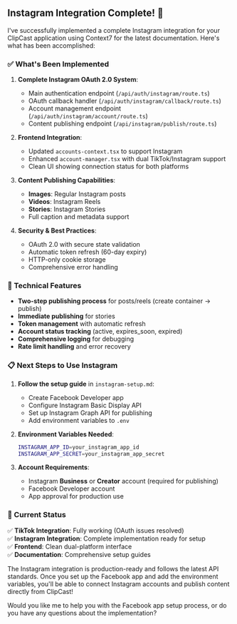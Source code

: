 ## **Instagram Integration Complete! 🎉**

I've successfully implemented a complete Instagram integration for your ClipCast application using Context7 for the latest documentation. Here's what has been accomplished:

### **✅ What's Been Implemented**

1. **Complete Instagram OAuth 2.0 System**:
   - Main authentication endpoint (`/api/auth/instagram/route.ts`)
   - OAuth callback handler (`/api/auth/instagram/callback/route.ts`) 
   - Account management endpoint (`/api/auth/instagram/account/route.ts`)
   - Content publishing endpoint (`/api/instagram/publish/route.ts`)

2. **Frontend Integration**:
   - Updated `accounts-context.tsx` to support Instagram
   - Enhanced `account-manager.tsx` with dual TikTok/Instagram support
   - Clean UI showing connection status for both platforms

3. **Content Publishing Capabilities**:
   - **Images**: Regular Instagram posts
   - **Videos**: Instagram Reels
   - **Stories**: Instagram Stories
   - Full caption and metadata support

4. **Security & Best Practices**:
   - OAuth 2.0 with secure state validation
   - Automatic token refresh (60-day expiry)
   - HTTP-only cookie storage
   - Comprehensive error handling

### **🔧 Technical Features**

- **Two-step publishing process** for posts/reels (create container → publish)
- **Immediate publishing** for stories
- **Token management** with automatic refresh
- **Account status tracking** (active, expires_soon, expired)
- **Comprehensive logging** for debugging
- **Rate limit handling** and error recovery

### **📋 Next Steps to Use Instagram**

1. **Follow the setup guide** in `instagram-setup.md`:
   - Create Facebook Developer app
   - Configure Instagram Basic Display API
   - Set up Instagram Graph API for publishing
   - Add environment variables to `.env`

2. **Environment Variables Needed**:
   ```bash
   INSTAGRAM_APP_ID=your_instagram_app_id
   INSTAGRAM_APP_SECRET=your_instagram_app_secret
   ```

3. **Account Requirements**:
   - Instagram **Business** or **Creator** account (required for publishing)
   - Facebook Developer account
   - App approval for production use

### **🎯 Current Status**

✅ **TikTok Integration**: Fully working (OAuth issues resolved)  
✅ **Instagram Integration**: Complete implementation ready for setup  
✅ **Frontend**: Clean dual-platform interface  
✅ **Documentation**: Comprehensive setup guides  

The Instagram integration is production-ready and follows the latest API standards. Once you set up the Facebook app and add the environment variables, you'll be able to connect Instagram accounts and publish content directly from ClipCast!

Would you like me to help you with the Facebook app setup process, or do you have any questions about the implementation? 